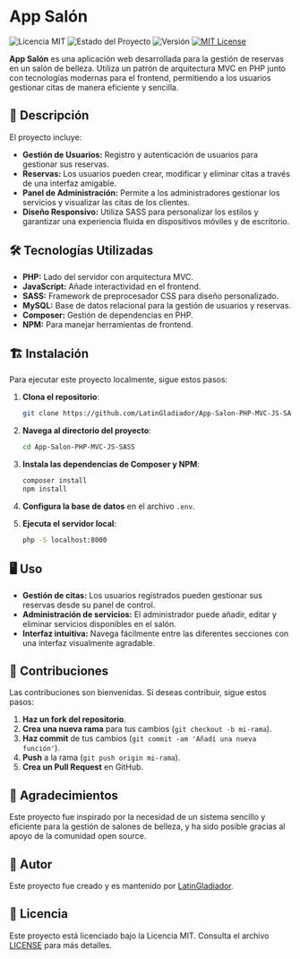 # App Salón

![Licencia MIT](https://img.shields.io/badge/licencia-MIT-blue.svg)
![Estado del Proyecto](https://img.shields.io/badge/estado-en%20desarrollo-yellow.svg)
![Versión](https://img.shields.io/badge/versión-1.0.0-brightgreen.svg)
[![MIT License](https://img.shields.io/badge/License-MIT-yellow.svg)](https://opensource.org/licenses/MIT)


**App Salón** es una aplicación web desarrollada para la gestión de reservas en un salón de belleza. Utiliza un patrón de arquitectura MVC en PHP junto con tecnologías modernas para el frontend, permitiendo a los usuarios gestionar citas de manera eficiente y sencilla.

## 🚀 Descripción

El proyecto incluye:

- **Gestión de Usuarios:** Registro y autenticación de usuarios para gestionar sus reservas.
- **Reservas:** Los usuarios pueden crear, modificar y eliminar citas a través de una interfaz amigable.
- **Panel de Administración:** Permite a los administradores gestionar los servicios y visualizar las citas de los clientes.
- **Diseño Responsivo:** Utiliza SASS para personalizar los estilos y garantizar una experiencia fluida en dispositivos móviles y de escritorio.

## 🛠️ Tecnologías Utilizadas

- **PHP:** Lado del servidor con arquitectura MVC.
- **JavaScript:** Añade interactividad en el frontend.
- **SASS:** Framework de preprocesador CSS para diseño personalizado.
- **MySQL:** Base de datos relacional para la gestión de usuarios y reservas.
- **Composer:** Gestión de dependencias en PHP.
- **NPM:** Para manejar herramientas de frontend.

## 🏗️ Instalación

Para ejecutar este proyecto localmente, sigue estos pasos:

1. **Clona el repositorio**:

    ```bash
    git clone https://github.com/LatinGladiador/App-Salon-PHP-MVC-JS-SASS.git
    ```

2. **Navega al directorio del proyecto**:

    ```bash
    cd App-Salon-PHP-MVC-JS-SASS
    ```

3. **Instala las dependencias de Composer y NPM**:

    ```bash
    composer install
    npm install
    ```

4. **Configura la base de datos** en el archivo `.env`.

5. **Ejecuta el servidor local**:

    ```bash
    php -S localhost:8000
    ```

## 🖥️ Uso

- **Gestión de citas:** Los usuarios registrados pueden gestionar sus reservas desde su panel de control.
- **Administración de servicios:** El administrador puede añadir, editar y eliminar servicios disponibles en el salón.
- **Interfaz intuitiva:** Navega fácilmente entre las diferentes secciones con una interfaz visualmente agradable.

## 🤝 Contribuciones

Las contribuciones son bienvenidas. Si deseas contribuir, sigue estos pasos:

1. **Haz un fork del repositorio**.
2. **Crea una nueva rama** para tus cambios (`git checkout -b mi-rama`).
3. **Haz commit** de tus cambios (`git commit -am 'Añadí una nueva función'`).
4. **Push** a la rama (`git push origin mi-rama`).
5. **Crea un Pull Request** en GitHub.

## 🙏 Agradecimientos

Este proyecto fue inspirado por la necesidad de un sistema sencillo y eficiente para la gestión de salones de belleza, y ha sido posible gracias al apoyo de la comunidad open source.

## 👤 Autor

Este proyecto fue creado y es mantenido por [LatinGladiador](https://github.com/LatinGladiador).

## 📜 Licencia

Este proyecto está licenciado bajo la Licencia MIT. Consulta el archivo [LICENSE](LICENSE) para más detalles.
